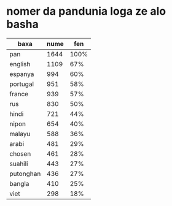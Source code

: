 # nomer da pandunia loga ze alo basha

| baxa  | nume  | fen |
|-------|-------|-----|
| pan | 1644 | 100% |
| english | 1109 | 67% |
| espanya | 994 | 60% |
| portugal | 951 | 58% |
| france | 939 | 57% |
| rus | 830 | 50% |
| hindi | 721 | 44% |
| nipon | 654 | 40% |
| malayu | 588 | 36% |
| arabi | 481 | 29% |
| chosen | 461 | 28% |
| suahili | 443 | 27% |
| putonghan | 436 | 27% |
| bangla | 410 | 25% |
| viet | 298 | 18% |
